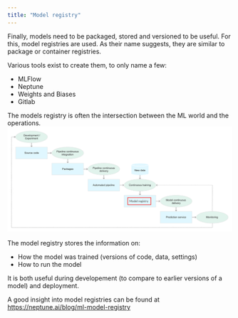 ```yaml
---
title: "Model registry"
---
```


Finally, models need to be packaged, stored and versioned to be useful.
For this, model registries are used.
As their name suggests, they are similar to package or container registries.

Various tools exist to create them, to only name a few:
- MLFlow
- Neptune
- Weights and Biases
- Gitlab

The models registry is often the intersection between the ML world and the operations.
![img_17.png](img_17.png)

The model registry stores the information on:
- How the model was trained (versions of code, data, settings)
- How to run the model

It is both useful during developement (to compare to earlier versions of a model) and deployment.

A good insight into model registries can be found at https://neptune.ai/blog/ml-model-registry
